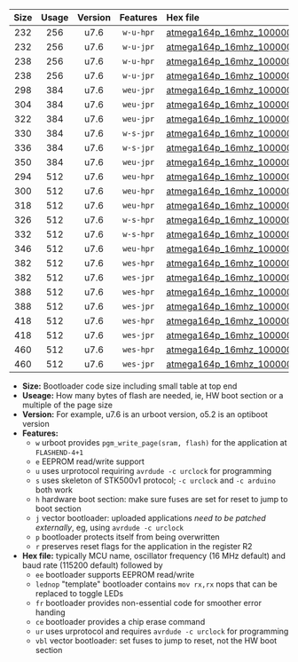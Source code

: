 |Size|Usage|Version|Features|Hex file|
|:-:|:-:|:-:|:-:|:--|
|232|256|u7.6|`w-u-hpr`|[atmega164p_16mhz_1000000bps_ur.hex](https://raw.githubusercontent.com/stefanrueger/urboot/main//atmega164p_16mhz_1000000bps_ur.hex)|
|232|256|u7.6|`w-u-jpr`|[atmega164p_16mhz_1000000bps_ur_vbl.hex](https://raw.githubusercontent.com/stefanrueger/urboot/main//atmega164p_16mhz_1000000bps_ur_vbl.hex)|
|238|256|u7.6|`w-u-hpr`|[atmega164p_16mhz_1000000bps_lednop_ur.hex](https://raw.githubusercontent.com/stefanrueger/urboot/main//atmega164p_16mhz_1000000bps_lednop_ur.hex)|
|238|256|u7.6|`w-u-jpr`|[atmega164p_16mhz_1000000bps_lednop_ur_vbl.hex](https://raw.githubusercontent.com/stefanrueger/urboot/main//atmega164p_16mhz_1000000bps_lednop_ur_vbl.hex)|
|298|384|u7.6|`weu-jpr`|[atmega164p_16mhz_1000000bps_ee_ur_vbl.hex](https://raw.githubusercontent.com/stefanrueger/urboot/main//atmega164p_16mhz_1000000bps_ee_ur_vbl.hex)|
|304|384|u7.6|`weu-jpr`|[atmega164p_16mhz_1000000bps_ee_lednop_ur_vbl.hex](https://raw.githubusercontent.com/stefanrueger/urboot/main//atmega164p_16mhz_1000000bps_ee_lednop_ur_vbl.hex)|
|322|384|u7.6|`weu-jpr`|[atmega164p_16mhz_1000000bps_ee_lednop_fr_ur_vbl.hex](https://raw.githubusercontent.com/stefanrueger/urboot/main//atmega164p_16mhz_1000000bps_ee_lednop_fr_ur_vbl.hex)|
|330|384|u7.6|`w-s-jpr`|[atmega164p_16mhz_1000000bps_vbl.hex](https://raw.githubusercontent.com/stefanrueger/urboot/main//atmega164p_16mhz_1000000bps_vbl.hex)|
|336|384|u7.6|`w-s-jpr`|[atmega164p_16mhz_1000000bps_lednop_vbl.hex](https://raw.githubusercontent.com/stefanrueger/urboot/main//atmega164p_16mhz_1000000bps_lednop_vbl.hex)|
|350|384|u7.6|`weu-jpr`|[atmega164p_16mhz_1000000bps_ee_lednop_fr_ce_ur_vbl.hex](https://raw.githubusercontent.com/stefanrueger/urboot/main//atmega164p_16mhz_1000000bps_ee_lednop_fr_ce_ur_vbl.hex)|
|294|512|u7.6|`weu-hpr`|[atmega164p_16mhz_1000000bps_ee_ur.hex](https://raw.githubusercontent.com/stefanrueger/urboot/main//atmega164p_16mhz_1000000bps_ee_ur.hex)|
|300|512|u7.6|`weu-hpr`|[atmega164p_16mhz_1000000bps_ee_lednop_ur.hex](https://raw.githubusercontent.com/stefanrueger/urboot/main//atmega164p_16mhz_1000000bps_ee_lednop_ur.hex)|
|318|512|u7.6|`weu-hpr`|[atmega164p_16mhz_1000000bps_ee_lednop_fr_ur.hex](https://raw.githubusercontent.com/stefanrueger/urboot/main//atmega164p_16mhz_1000000bps_ee_lednop_fr_ur.hex)|
|326|512|u7.6|`w-s-hpr`|[atmega164p_16mhz_1000000bps.hex](https://raw.githubusercontent.com/stefanrueger/urboot/main//atmega164p_16mhz_1000000bps.hex)|
|332|512|u7.6|`w-s-hpr`|[atmega164p_16mhz_1000000bps_lednop.hex](https://raw.githubusercontent.com/stefanrueger/urboot/main//atmega164p_16mhz_1000000bps_lednop.hex)|
|346|512|u7.6|`weu-hpr`|[atmega164p_16mhz_1000000bps_ee_lednop_fr_ce_ur.hex](https://raw.githubusercontent.com/stefanrueger/urboot/main//atmega164p_16mhz_1000000bps_ee_lednop_fr_ce_ur.hex)|
|382|512|u7.6|`wes-hpr`|[atmega164p_16mhz_1000000bps_ee.hex](https://raw.githubusercontent.com/stefanrueger/urboot/main//atmega164p_16mhz_1000000bps_ee.hex)|
|382|512|u7.6|`wes-jpr`|[atmega164p_16mhz_1000000bps_ee_vbl.hex](https://raw.githubusercontent.com/stefanrueger/urboot/main//atmega164p_16mhz_1000000bps_ee_vbl.hex)|
|388|512|u7.6|`wes-hpr`|[atmega164p_16mhz_1000000bps_ee_lednop.hex](https://raw.githubusercontent.com/stefanrueger/urboot/main//atmega164p_16mhz_1000000bps_ee_lednop.hex)|
|388|512|u7.6|`wes-jpr`|[atmega164p_16mhz_1000000bps_ee_lednop_vbl.hex](https://raw.githubusercontent.com/stefanrueger/urboot/main//atmega164p_16mhz_1000000bps_ee_lednop_vbl.hex)|
|418|512|u7.6|`wes-hpr`|[atmega164p_16mhz_1000000bps_ee_lednop_fr.hex](https://raw.githubusercontent.com/stefanrueger/urboot/main//atmega164p_16mhz_1000000bps_ee_lednop_fr.hex)|
|418|512|u7.6|`wes-jpr`|[atmega164p_16mhz_1000000bps_ee_lednop_fr_vbl.hex](https://raw.githubusercontent.com/stefanrueger/urboot/main//atmega164p_16mhz_1000000bps_ee_lednop_fr_vbl.hex)|
|460|512|u7.6|`wes-hpr`|[atmega164p_16mhz_1000000bps_ee_lednop_fr_ce.hex](https://raw.githubusercontent.com/stefanrueger/urboot/main//atmega164p_16mhz_1000000bps_ee_lednop_fr_ce.hex)|
|460|512|u7.6|`wes-jpr`|[atmega164p_16mhz_1000000bps_ee_lednop_fr_ce_vbl.hex](https://raw.githubusercontent.com/stefanrueger/urboot/main//atmega164p_16mhz_1000000bps_ee_lednop_fr_ce_vbl.hex)|

- **Size:** Bootloader code size including small table at top end
- **Useage:** How many bytes of flash are needed, ie, HW boot section or a multiple of the page size
- **Version:** For example, u7.6 is an urboot version, o5.2 is an optiboot version
- **Features:**
  + `w` urboot provides `pgm_write_page(sram, flash)` for the application at `FLASHEND-4+1`
  + `e` EEPROM read/write support
  + `u` uses urprotocol requiring `avrdude -c urclock` for programming
  + `s` uses skeleton of STK500v1 protocol; `-c urclock` and `-c arduino` both work
  + `h` hardware boot section: make sure fuses are set for reset to jump to boot section
  + `j` vector bootloader: uploaded applications *need to be patched externally*, eg, using `avrdude -c urclock`
  + `p` bootloader protects itself from being overwritten
  + `r` preserves reset flags for the application in the register R2
- **Hex file:** typically MCU name, oscillator frequency (16 MHz default) and baud rate (115200 default) followed by
  + `ee` bootloader supports EEPROM read/write
  + `lednop` "template" bootloader contains `mov rx,rx` nops that can be replaced to toggle LEDs
  + `fr` bootloader provides non-essential code for smoother error handing
  + `ce` bootloader provides a chip erase command
  + `ur` uses urprotocol and requires `avrdude -c urclock` for programming
  + `vbl` vector bootloader: set fuses to jump to reset, not the HW boot section
